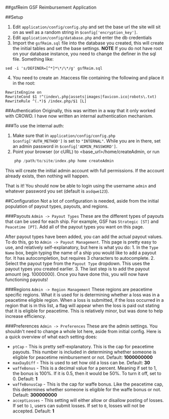 ##gsfReim
GSF Reimbursement Application

##Setup
1. Edit `application/config/config.php` and set the base url the site will sit on as well as a random string in `$config['encryption_key']`.
2. Edit `application/config/database.php` and enter the db credentials
3. Import the `gsfReim.sql` file into the database you created, this will create the initial tables and set the base settings. **NOTE** If you do not have root on your database instance, you need to change the definer in the sql file. Something like:
```
sed -i 's/DEFINER=[^*]*\*/\*/g' gsfReim.sql
```
4. You need to create an .htaccess file containing the following and place it in the root:
```
RewriteEngine on
RewriteCond $1 !^(index\.php|assets|images|favicon.ico|robots\.txt)
RewriteRule ^(.*)$ /index.php/$1 [L]
```

##Authentication
Originally, this was written in a way that it only worked with CROWD. I have now written an internal authentication mechanism.

###To use the internal auth:
1. Make sure that in `application/config/config.php` `$config['AUTH_METHOD']` is set to `"INTERNAL"`. While you are in there, set an admin password in `$config['ADMIN_PASSWORD']`.
2. Point your browser (or cURL) to <base_url>/home/createAdmin, or run
```php
    php /path/to/site/index.php home createAdmin
```
This will create the initial admin account with full permissions. If the account already exists, then nothing will happen.

That is it! You should now be able to login using the username `admin` and whatever password you set (default is `asdqwe123`).

##Configuration
Not a lot of configuration is needed, aside from the initial population of payout types, payouts, and regions.

###Payouts
`Admin -> Payout Types`
These are the different types of payouts that can be used for each ship. For example, GSF has `Strategic [ST]` and `Peacetime [PT]`. Add all of the payout types you want on this page.

After payout types have been added, you can add the actual payout values. To do this, go to `Admin -> Payout Management`. This page is pretty easy to use, and relatively self-explanatory, but here is what you do:
    1. In the `Type Name` box, begin typing the name of a ship you would like to add a payout for. It has autocompletion, but requires 3 characters to autocomplete.
    2. Select the payout type from the `Payout Type` dropdown. This uses the payout types you created earlier.
    3. The last step is to add the payout amount (eg. 10000000).
Once you have done this, you will now have functioning payouts!

###Regions
`Admin -> Region Management`
These regions are peacetime specific regions. What it is used for is determining whether a loss was in a peacetime eligible region. When a loss is submitted, if the loss occurred in a region that is in this list, a flag will appear when the loss is paid out stating that it is eligible for peacetime. This is relatively minor, but was done to help increase efficiency.

###Preferences
`Admin -> Preferences`
These are the admin settings. You shouldn't need to change a whole lot here, aside from initial config. Here is a quick overview of what each setting does:
* `ptCap` - This is pretty self-explanatory. This is the cap for peacetime payouts. This number is included in determining whether someone is eligible for peacetime reimbursement or not. Default: **1000000000**
* `maxDayDiff` - This is used to set how old a loss can be. Default: **30**
* `waffeBonus` - This is a decimal value for a percent. Meaning if set to 1, the bonus is 100%. If it is 0.5, then it would be 50%. To turn it off, set to 0. Default: **1**
* `waffeBonusCap` - This is the cap for waffe bonus. Like the peacetime cap, this determines whether someone is eligible for the waffe bonus or not. Default: **300000000**
* `acceptLosses` - This setting will either allow or disallow posting of losses. If set to `1`, users can submit losses. If set to `0`, losses will not be accepted. Default: **1**
